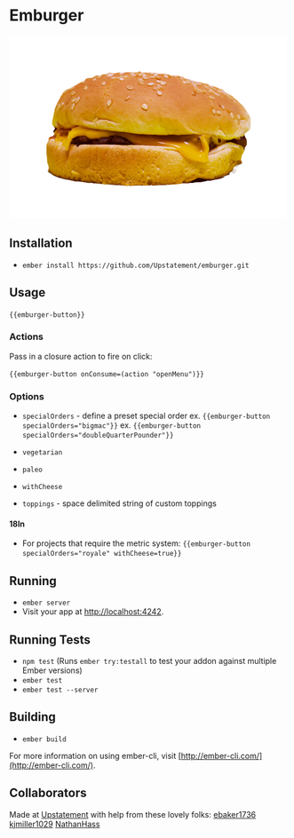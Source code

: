 # Emburger

![spinning burger](/public/burger.gif?raw=true)

## Installation

* `ember install https://github.com/Upstatement/emburger.git`

## Usage

`{{emburger-button}}`

### Actions

Pass in a closure action to fire on click:

`{{emburger-button onConsume=(action "openMenu")}}`

### Options

* `specialOrders` - define a preset special order
  ex. `{{emburger-button specialOrders="bigmac"}}`
  ex. `{{emburger-button specialOrders="doubleQuarterPounder"}}`

* `vegetarian`
* `paleo`
* `withCheese`
* `toppings` - space delimited string of custom toppings

#### 18ln

* For projects that require the metric system:
  `{{emburger-button specialOrders="royale" withCheese=true}}`

## Running

* `ember server`
* Visit your app at [http://localhost:4242](http://localhost:4242).

## Running Tests

* `npm test` (Runs `ember try:testall` to test your addon against multiple Ember versions)
* `ember test`
* `ember test --server`

## Building

* `ember build`

For more information on using ember-cli, visit [http://ember-cli.com/](http://ember-cli.com/).


## Collaborators

Made at [Upstatement](https://github.com/Upstatement) with help from these lovely folks:
[ebaker1736](https://github.com/orgs/Upstatement/people/ebaker1736)
[kjmiller1029](https://github.com/orgs/Upstatement/people/kjmiller1029)
[NathanHass](https://github.com/orgs/Upstatement/people/NathanHass)


